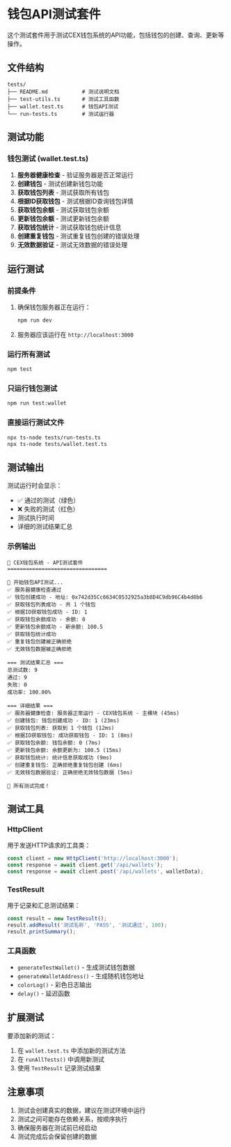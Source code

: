 # 钱包API测试套件

这个测试套件用于测试CEX钱包系统的API功能，包括钱包的创建、查询、更新等操作。

## 文件结构

```
tests/
├── README.md           # 测试说明文档
├── test-utils.ts       # 测试工具函数
├── wallet.test.ts      # 钱包API测试
└── run-tests.ts        # 测试运行器
```

## 测试功能

### 钱包测试 (wallet.test.ts)

1. **服务器健康检查** - 验证服务器是否正常运行
2. **创建钱包** - 测试创建新钱包功能
3. **获取钱包列表** - 测试获取所有钱包
4. **根据ID获取钱包** - 测试根据ID查询钱包详情
5. **获取钱包余额** - 测试获取钱包余额
6. **更新钱包余额** - 测试更新钱包余额
7. **获取钱包统计** - 测试获取钱包统计信息
8. **创建重复钱包** - 测试重复钱包创建的错误处理
9. **无效数据验证** - 测试无效数据的错误处理

## 运行测试

### 前提条件

1. 确保钱包服务器正在运行：
   ```bash
   npm run dev
   ```

2. 服务器应该运行在 `http://localhost:3000`

### 运行所有测试

```bash
npm test
```

### 只运行钱包测试

```bash
npm run test:wallet
```

### 直接运行测试文件

```bash
npx ts-node tests/run-tests.ts
npx ts-node tests/wallet.test.ts
```

## 测试输出

测试运行时会显示：

- ✅ 通过的测试（绿色）
- ❌ 失败的测试（红色）
- 测试执行时间
- 详细的测试结果汇总

### 示例输出

```
🧪 CEX钱包系统 - API测试套件
================================

🚀 开始钱包API测试...
✅ 服务器健康检查通过
✅ 钱包创建成功 - 地址: 0x742d35Cc6634C0532925a3b8D4C9db96C4b4d8b6
✅ 获取钱包列表成功 - 共 1 个钱包
✅ 根据ID获取钱包成功 - ID: 1
✅ 获取钱包余额成功 - 余额: 0
✅ 更新钱包余额成功 - 新余额: 100.5
✅ 获取钱包统计成功
✅ 重复钱包创建被正确拒绝
✅ 无效钱包数据被正确拒绝

=== 测试结果汇总 ===
总测试数: 9
通过: 9
失败: 0
成功率: 100.00%

=== 详细结果 ===
✅ 服务器健康检查: 服务器正常运行 - CEX钱包系统 - 主模块 (45ms)
✅ 创建钱包: 钱包创建成功 - ID: 1 (23ms)
✅ 获取钱包列表: 获取到 1 个钱包 (12ms)
✅ 根据ID获取钱包: 成功获取钱包 - ID: 1 (8ms)
✅ 获取钱包余额: 钱包余额: 0 (7ms)
✅ 更新钱包余额: 余额更新为: 100.5 (15ms)
✅ 获取钱包统计: 统计信息获取成功 (9ms)
✅ 创建重复钱包: 正确拒绝重复钱包创建 (6ms)
✅ 无效钱包数据验证: 正确拒绝无效钱包数据 (5ms)

🎉 所有测试完成！
```

## 测试工具

### HttpClient

用于发送HTTP请求的工具类：

```typescript
const client = new HttpClient('http://localhost:3000');
const response = await client.get('/api/wallets');
const response = await client.post('/api/wallets', walletData);
```

### TestResult

用于记录和汇总测试结果：

```typescript
const result = new TestResult();
result.addResult('测试名称', 'PASS', '测试通过', 100);
result.printSummary();
```

### 工具函数

- `generateTestWallet()` - 生成测试钱包数据
- `generateWalletAddress()` - 生成随机钱包地址
- `colorLog()` - 彩色日志输出
- `delay()` - 延迟函数

## 扩展测试

要添加新的测试：

1. 在 `wallet.test.ts` 中添加新的测试方法
2. 在 `runAllTests()` 中调用新测试
3. 使用 `TestResult` 记录测试结果

## 注意事项

1. 测试会创建真实的数据，建议在测试环境中运行
2. 测试之间可能存在依赖关系，按顺序执行
3. 确保服务器在测试前已经启动
4. 测试完成后会保留创建的数据
